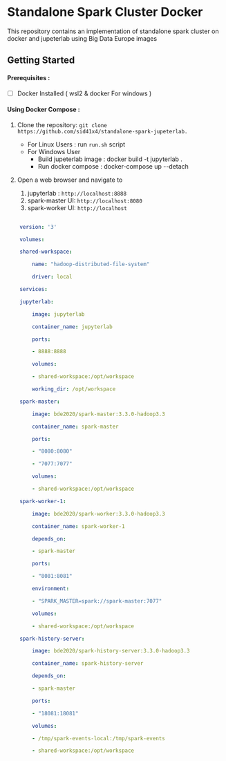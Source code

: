 # Standalone Spark Cluster Docker

This repository contains an implementation of standalone spark cluster on docker and jupeterlab using Big Data Europe images

## Getting Started

#### Prerequisites :

* [ ] Docker Installed ( wsl2 & docker For windows )

#### Using Docker Compose :

1. Clone the repository: `git clone https://github.com/sid41x4/standalone-spark-jupeterlab.`

   - For Linux Users : run `run.sh` script
   - For Windows User
     * Build jupeterlab image : docker build -t jupyterlab .
     * Run docker compose : docker-compose up --detach
2. Open a web browser and navigate to

   1. jupyterlab : `http://localhost:8888`
   2. spark-master UI: `http://localhost:8080`
   3. spark-worker UI: `http://localhost`

```yml
  
    version: '3'

    volumes:

    shared-workspace:

        name: "hadoop-distributed-file-system"

        driver: local

    services:

    jupyterlab:

        image: jupyterlab

        container_name: jupyterlab

        ports:

        - 8888:8888

        volumes:

        - shared-workspace:/opt/workspace

        working_dir: /opt/workspace

    spark-master:

        image: bde2020/spark-master:3.3.0-hadoop3.3

        container_name: spark-master

        ports:

        - "8080:8080"

        - "7077:7077"

        volumes:

        - shared-workspace:/opt/workspace

    spark-worker-1:

        image: bde2020/spark-worker:3.3.0-hadoop3.3

        container_name: spark-worker-1

        depends_on:

        - spark-master

        ports:

        - "8081:8081"

        environment:

        - "SPARK_MASTER=spark://spark-master:7077"

        volumes:

        - shared-workspace:/opt/workspace

    spark-history-server:

        image: bde2020/spark-history-server:3.3.0-hadoop3.3

        container_name: spark-history-server

        depends_on:

        - spark-master

        ports:

        - "18081:18081"

        volumes:

        - /tmp/spark-events-local:/tmp/spark-events

        - shared-workspace:/opt/workspace
```
